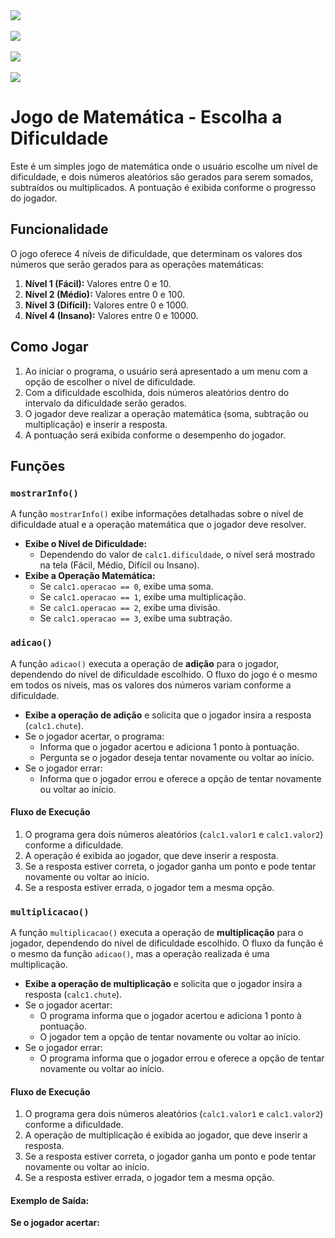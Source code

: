<img src="https://i.ibb.co/wyzGC6k/escolha-a-dificuldade.png">
<br><br>
<img src="https://i.ibb.co/PtJn9Vh/OPERACAO.png">
<br><br>
<img src="https://i.ibb.co/94py6j2/ACERTOU.png">
<br><br>
<img src="https://i.ibb.co/YRXwvCN/ERROU.png">

# Jogo de Matemática - Escolha a Dificuldade

Este é um simples jogo de matemática onde o usuário escolhe um nível de dificuldade, e dois números aleatórios são gerados para serem somados, subtraídos ou multiplicados. A pontuação é exibida conforme o progresso do jogador.

## Funcionalidade

O jogo oferece 4 níveis de dificuldade, que determinam os valores dos números que serão gerados para as operações matemáticas:

1. **Nível 1 (Fácil):** Valores entre 0 e 10.
2. **Nível 2 (Médio):** Valores entre 0 e 100.
3. **Nível 3 (Difícil):** Valores entre 0 e 1000.
4. **Nível 4 (Insano):** Valores entre 0 e 10000.

## Como Jogar

1. Ao iniciar o programa, o usuário será apresentado a um menu com a opção de escolher o nível de dificuldade.
2. Com a dificuldade escolhida, dois números aleatórios dentro do intervalo da dificuldade serão gerados.
3. O jogador deve realizar a operação matemática (soma, subtração ou multiplicação) e inserir a resposta.
4. A pontuação será exibida conforme o desempenho do jogador.

## Funções

### `mostrarInfo()`

A função `mostrarInfo()` exibe informações detalhadas sobre o nível de dificuldade atual e a operação matemática que o jogador deve resolver.

- **Exibe o Nível de Dificuldade:**
  - Dependendo do valor de `calc1.dificuldade`, o nível será mostrado na tela (Fácil, Médio, Difícil ou Insano).
- **Exibe a Operação Matemática:**
  - Se `calc1.operacao == 0`, exibe uma soma.
  - Se `calc1.operacao == 1`, exibe uma multiplicação.
  - Se `calc1.operacao == 2`, exibe uma divisão.
  - Se `calc1.operacao == 3`, exibe uma subtração.

### `adicao()`

A função `adicao()` executa a operação de **adição** para o jogador, dependendo do nível de dificuldade escolhido. O fluxo do jogo é o mesmo em todos os níveis, mas os valores dos números variam conforme a dificuldade.

- **Exibe a operação de adição** e solicita que o jogador insira a resposta (`calc1.chute`).
- Se o jogador acertar, o programa:
  - Informa que o jogador acertou e adiciona 1 ponto à pontuação.
  - Pergunta se o jogador deseja tentar novamente ou voltar ao início.
- Se o jogador errar:
  - Informa que o jogador errou e oferece a opção de tentar novamente ou voltar ao início.

#### Fluxo de Execução
1. O programa gera dois números aleatórios (`calc1.valor1` e `calc1.valor2`) conforme a dificuldade.
2. A operação é exibida ao jogador, que deve inserir a resposta.
3. Se a resposta estiver correta, o jogador ganha um ponto e pode tentar novamente ou voltar ao início.
4. Se a resposta estiver errada, o jogador tem a mesma opção.

### `multiplicacao()`

A função `multiplicacao()` executa a operação de **multiplicação** para o jogador, dependendo do nível de dificuldade escolhido. O fluxo da função é o mesmo da função `adicao()`, mas a operação realizada é uma multiplicação.

- **Exibe a operação de multiplicação** e solicita que o jogador insira a resposta (`calc1.chute`).
- Se o jogador acertar:
  - O programa informa que o jogador acertou e adiciona 1 ponto à pontuação.
  - O jogador tem a opção de tentar novamente ou voltar ao início.
- Se o jogador errar:
  - O programa informa que o jogador errou e oferece a opção de tentar novamente ou voltar ao início.

#### Fluxo de Execução
1. O programa gera dois números aleatórios (`calc1.valor1` e `calc1.valor2`) conforme a dificuldade.
2. A operação de multiplicação é exibida ao jogador, que deve inserir a resposta.
3. Se a resposta estiver correta, o jogador ganha um ponto e pode tentar novamente ou voltar ao início.
4. Se a resposta estiver errada, o jogador tem a mesma opção.

#### Exemplo de Saída:

**Se o jogador acertar:**


